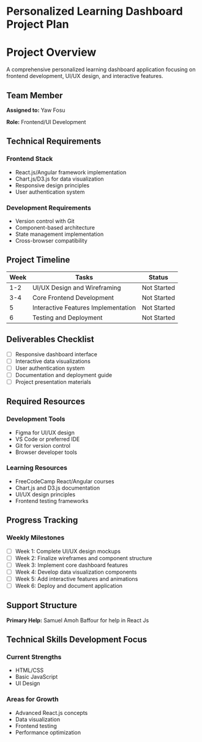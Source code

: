 # Personalized Learning Dashboard Project Plan

# Project Overview

<aside>
A comprehensive personalized learning dashboard application focusing on frontend development, UI/UX design, and interactive features.

</aside>

## Team Member

**Assigned to:** Yaw Fosu

**Role:** Frontend/UI Development

## Technical Requirements

### Frontend Stack

- React.js/Angular framework implementation
- Chart.js/D3.js for data visualization
- Responsive design principles
- User authentication system

### Development Requirements

- Version control with Git
- Component-based architecture
- State management implementation
- Cross-browser compatibility

## Project Timeline

| **Week** | **Tasks** | **Status** |
| --- | --- | --- |
| 1-2 | UI/UX Design and Wireframing | Not Started |
| 3-4 | Core Frontend Development | Not Started |
| 5 | Interactive Features Implementation | Not Started |
| 6 | Testing and Deployment | Not Started |

## Deliverables Checklist

- [ ]  Responsive dashboard interface
- [ ]  Interactive data visualizations
- [ ]  User authentication system
- [ ]  Documentation and deployment guide
- [ ]  Project presentation materials

## Required Resources

### Development Tools

- Figma for UI/UX design
- VS Code or preferred IDE
- Git for version control
- Browser developer tools

### Learning Resources

- FreeCodeCamp React/Angular courses
- Chart.js and D3.js documentation
- UI/UX design principles
- Frontend testing frameworks

## Progress Tracking

### Weekly Milestones

- [ ]  Week 1: Complete UI/UX design mockups
- [ ]  Week 2: Finalize wireframes and component structure
- [ ]  Week 3: Implement core dashboard features
- [ ]  Week 4: Develop data visualization components
- [ ]  Week 5: Add interactive features and animations
- [ ]  Week 6: Deploy and document application

## Support Structure

<aside>

**Primary Help:** Samuel Amoh Baffour for help in React Js


</aside>

## Technical Skills Development Focus

### Current Strengths

- HTML/CSS
- Basic JavaScript
- UI Design

### Areas for Growth

- Advanced React.js concepts
- Data visualization
- Frontend testing
- Performance optimization
